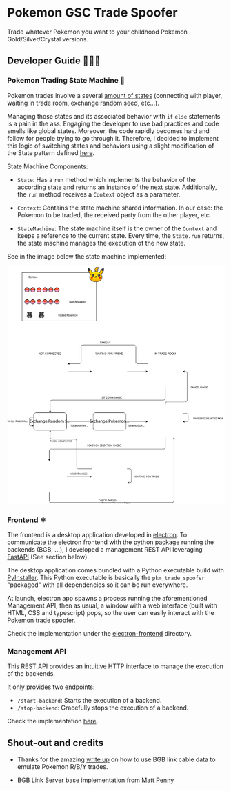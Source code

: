 # Pokemon GSC Trade Spoofer

Trade whatever Pokemon you want to your childhood Pokemon Gold/Silver/Crystal versions.


## Developer Guide 👨🏻‍💻

### Pokemon Trading State Machine 🎰

Pokemon trades involve a several [amount of states](https://blog.gbplay.io/2021/05/11/Emulating-a-Pokemon-Trade-with-Generated-Link-Cable-Data.html)
(connecting with player, waiting in trade room, exchange random seed, etc...).

Managing those states and its associated behavior with `if` `else` statements is a pain in the ass.
Engaging the developer to use bad practices and code smells like global states.
Moreover, the code rapidly becomes hard and follow for people trying to go through it.
Therefore, I decided to implement this logic of switching states and behaviors using a
slight modification of the State pattern defined [here](https://python-3-patterns-idioms-test.readthedocs.io/en/latest/StateMachine.html).

State Machine Components:

- `State`: Has a `run` method which implements the behavior of the according state and
returns an instance of the next state. Additionally, the `run` method receives a `Context`
object as a parameter.

- `Context`: Contains the state machine shared information. In our case: the Pokemon to be traded,
the received party from the other player, etc.

- `StateMachine`: The state machine itself is the owner of the `Context` and keeps a reference
to the current state. Every time, the `State.run` returns, the state machine manages the
execution of the new state.

See in the image below the state machine implemented:

![](img/state-machine.drawio.svg)

### Frontend ⚛

The frontend is a desktop application developed in [electron](https://www.electronjs.org/es/).
To communicate the electron frontend with the python package running the backends (BGB, ...), I developed a
management REST API leveraging [FastAPI](https://fastapi.tiangolo.com/) (See section below).

The desktop application comes bundled with a Python executable build with
[PyInstaller](https://pyinstaller.org/en/stable/). This Python executable is basically
the `pkm_trade_spoofer` "packaged" with all dependencies so it can be run everywhere.

At launch, electron app spawns a process running the aforementioned Management
API, then as usual, a window with a web interface (built with HTML, CSS and typescript)
pops, so the user can easily interact with the Pokemon trade spoofer.

Check the implementation under the [electron-frontend](electron-frontend) directory.

### Management API

This REST API provides an intuitive HTTP interface to manage the execution of the backends.

It only provides two endpoints:

- `/start-backend`: Starts the execution of a backend.
- `/stop-backend`: Gracefully stops the execution of a backend.

Check the implementation [here](pkm_trade_spoofer/api.py).


## Shout-out and credits

- Thanks for the amazing [write up](https://blog.gbplay.io/2021/05/11/Emulating-a-Pokemon-Trade-with-Generated-Link-Cable-Data.html)
on how to use BGB link cable data to emulate Pokemon R/B/Y trades.

- BGB Link Server base implementation from [Matt Penny](https://github.com/mwpenny)
